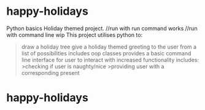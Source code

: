 # happy-holidays
Python basics Holiday themed project. 
//run with run command works
//run with command line wip
This project utilises python to:
> draw a holiday tree
> give a holiday themed greeting to the user from a list of possibilities
> includes oop classes
> provides a basic command line interface for user to interact with
> increased functionality includes:
    >checking if user is naughty/nice
    >providing user with a corresponding present
# happy-holidays
